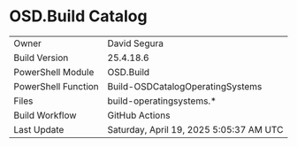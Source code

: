 ﻿# OSD.Build Catalog

| | |
|-|-|
| Owner | David Segura |
| Build Version | 25.4.18.6 |
| PowerShell Module | OSD.Build |
| PowerShell Function | Build-OSDCatalogOperatingSystems |
| Files | build-operatingsystems.* |
| Build Workflow | GitHub Actions |
| Last Update | Saturday, April 19, 2025 5:05:37 AM UTC |
